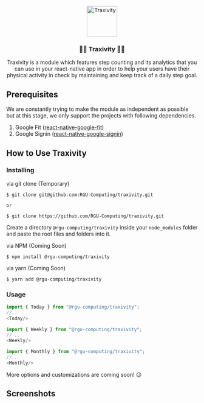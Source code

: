 <p align="center">
  <a href="#">
    <img src="https://www.rgu.ac.uk/templates/g5_rgu/images/logo.png" alt="Traxivity" height="80">
  </a>
</p>

<h3 align="center">🏃🏻‍  Traxivity  🏃🏻‍</h3>

<p align="center">
    Traxivity is a module which features step counting and its analytics that you can use in your react-native app in order to help your users have their physical activity in check by maintaining and keep track of a daily step goal.
    <br />
</p>

## Prerequisites

We are constantly trying to make the module as independent as possible but at this stage, we only support the projects with following dependencies.

1. Google Fit (<a href="https://github.com/StasDoskalenko/react-native-google-fit">react-native-google-fit</a>)
2. Google Signin (<a href="https://github.com/react-native-community/google-signin">react-native-google-signin</a>)

## How to Use Traxivity

### Installing

via git clone (Temporary)

```
$ git clone git@github.com:RGU-Computing/traxivity.git

or 

$ git clone https://github.com/RGU-Computing/traxivity.git
```

Create a directory `@rgu-computing/traxivity` inside your `node_modules` folder and paste the root files and folders into it.

via NPM (Coming Soon)

```
$ npm install @rgu-computing/traxivity
```

via yarn (Coming Soon)

```
$ yarn add @rgu-computing/traxivity
```

### Usage

```js
import { Today } from "@rgu-computing/traxivity";
//..
<Today/>

import { Weekly } from "@rgu-computing/traxivity";
// ..
<Weekly/>

import { Monthly } from "@rgu-computing/traxivity";
//..
<Monthly/>
```
More options and customizations are coming soon! 😉

## Screenshots
<!--
<img src="#">
-->
<!--## Architecture 

<img src="#">
-->
